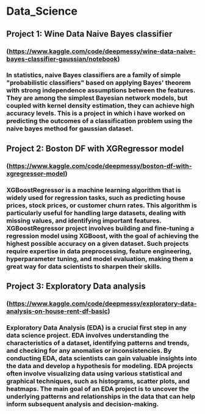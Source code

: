 # Data_Science
## Project 1: **Wine Data Naive Bayes classifier**
### (https://www.kaggle.com/code/deepmessy/wine-data-naive-bayes-classifier-gaussian/notebook)

### In statistics, naive Bayes classifiers are a family of simple "probabilistic classifiers" based on applying Bayes' theorem with strong independence assumptions between the features. They are among the simplest Bayesian network models, but coupled with kernel density estimation, they can achieve high accuracy levels. This is a project in which i have worked on predicting the outcomes of a classification problem using the naive bayes method for gaussian dataset.


## Project 2: **Boston DF with XGRegressor model**
### (https://www.kaggle.com/code/deepmessy/boston-df-with-xgregressor-model)

### XGBoostRegressor is a machine learning algorithm that is widely used for regression tasks, such as predicting house prices, stock prices, or customer churn rates. This algorithm is particularly useful for handling large datasets, dealing with missing values, and identifying important features. XGBoostRegressor project involves building and fine-tuning a regression model using XGBoost, with the goal of achieving the highest possible accuracy on a given dataset. Such projects require expertise in data preprocessing, feature engineering, hyperparameter tuning, and model evaluation, making them a great way for data scientists to sharpen their skills.


## Project 3: **Exploratory Data analysis**
### (https://www.kaggle.com/code/deepmessy/exploratory-data-analysis-on-house-rent-df-basic)

### Exploratory Data Analysis (EDA) is a crucial first step in any data science project. EDA involves understanding the characteristics of a dataset, identifying patterns and trends, and checking for any anomalies or inconsistencies. By conducting EDA, data scientists can gain valuable insights into the data and develop a hypothesis for modeling. EDA projects often involve visualizing data using various statistical and graphical techniques, such as histograms, scatter plots, and heatmaps. The main goal of an EDA project is to uncover the underlying patterns and relationships in the data that can help inform subsequent analysis and decision-making.
